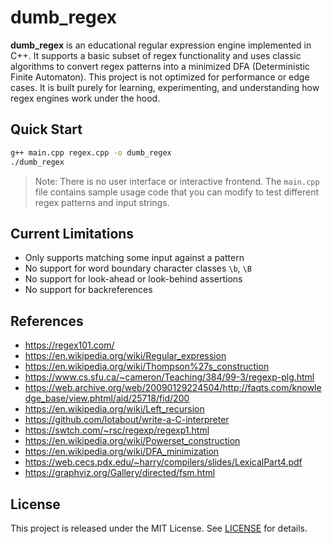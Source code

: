 # dumb_regex

**dumb_regex** is an educational regular expression engine implemented in C++. It supports a basic subset of regex functionality and uses classic algorithms to convert regex patterns into a minimized DFA (Deterministic Finite Automaton). This project is not optimized for performance or edge cases. It is built purely for learning, experimenting, and understanding how regex engines work under the hood.

## Quick Start

```bash
g++ main.cpp regex.cpp -o dumb_regex
./dumb_regex
```

> Note: There is no user interface or interactive frontend. The `main.cpp` file contains sample usage code that you can modify to test different regex patterns and input strings.

## Current Limitations

- Only supports matching some input against a pattern
- No support for word boundary character classes `\b`, `\B`
- No support for look-ahead or look-behind assertions
- No support for backreferences

## References
- https://regex101.com/
- https://en.wikipedia.org/wiki/Regular_expression
- https://en.wikipedia.org/wiki/Thompson%27s_construction
- https://www.cs.sfu.ca/~cameron/Teaching/384/99-3/regexp-plg.html
- https://web.archive.org/web/20090129224504/http://faqts.com/knowledge_base/view.phtml/aid/25718/fid/200
- https://en.wikipedia.org/wiki/Left_recursion
- https://github.com/lotabout/write-a-C-interpreter
- https://swtch.com/~rsc/regexp/regexp1.html
- https://en.wikipedia.org/wiki/Powerset_construction
- https://en.wikipedia.org/wiki/DFA_minimization
- https://web.cecs.pdx.edu/~harry/compilers/slides/LexicalPart4.pdf
- https://graphviz.org/Gallery/directed/fsm.html

## License

This project is released under the MIT License. See [LICENSE](LICENSE) for details.
